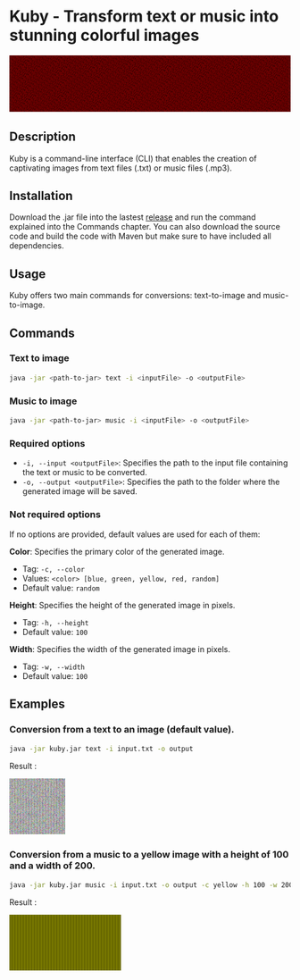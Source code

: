 # Kuby - Transform text or music into stunning colorful images

![Logo](images/kuby1000x200.png)

## Description
Kuby is a command-line interface (CLI) that enables the creation of captivating images from text files (.txt) or music files (.mp3).

## Installation
Download the .jar file into the lastest [release](https://github.com/truebguillaume/Kuby/releases/tag/v1.0.0) and run the command explained into the Commands chapter. You can also download the source code and build the code with Maven but make sure to have included all dependencies.

## Usage
Kuby offers two main commands for conversions: text-to-image and music-to-image.

## Commands

### Text to image

```sh
java -jar <path-to-jar> text -i <inputFile> -o <outputFile>
```

### Music to image

```sh
java -jar <path-to-jar> music -i <inputFile> -o <outputFile>
```

### Required options

- `-i, --input <outputFile>`: Specifies the path to the input file containing the text or music to be converted.
- `-o, --output <outputFile>`: Specifies the path to the folder where the generated image will be saved.

### Not required options
If no options are provided, default values are used for each of them:

**Color**: Specifies the primary color of the generated image.

- Tag: `-c, --color`
- Values: `<color> [blue, green, yellow, red, random]`
- Default value: `random`

**Height**: Specifies the height of the generated image in pixels.

- Tag: `-h, --height`
- Default value: `100`

**Width**: Specifies the width of the generated image in pixels.

- Tag: `-w, --width`
- Default value: `100`

## Examples

### Conversion from a text to an image (default value).
```sh
java -jar kuby.jar text -i input.txt -o output
```
Result :   

![Sortie](images/kuby100x100.png)
### Conversion from a music to a yellow image with a height of 100 and a width of 200.

```sh
java -jar kuby.jar music -i input.txt -o output -c yellow -h 100 -w 200
```
Result :

![Sortie](images/kuby200x100.png)
